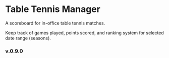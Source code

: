Table Tennis Manager
=============
<p>A scoreboard for in-office table tennis matches.</p>
<p>Keep track of games played, points scored, and ranking system for selected date range (seasons).</p>
<h3>v.0.9.0</h3>
